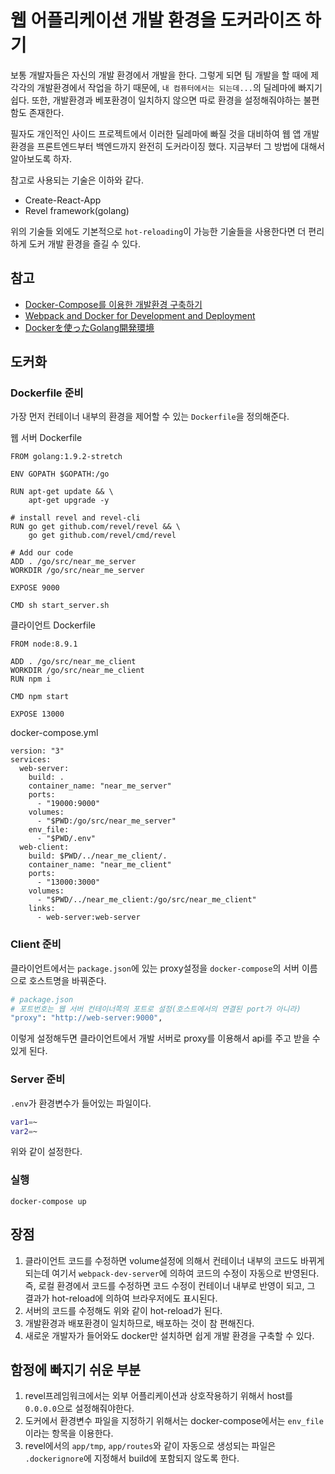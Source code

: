 # 웹 어플리케이션 개발 환경을 도커라이즈 하기

보통 개발자들은 자신의 개발 환경에서 개발을 한다. 그렇게 되면 팀 개발을 할 때에 제각각의 개발환경에서 작업을 하기 때문에, `내 컴퓨터에서는 되는데...`의 딜레마에 빠지기 쉽다. 또한, 개발환경과 베포환경이 일치하지 않으면 따로 환경을 설정해줘야하는 불편함도 존재한다.

필자도 개인적인 사이드 프로젝트에서 이러한 딜레마에 빠질 것을 대비하여 웹 앱 개발환경을 프론트엔드부터 백엔드까지 완전히 도커라이징 했다. 지금부터 그 방법에 대해서 알아보도록 하자.

참고로 사용되는 기술은 이하와 같다.

- Create-React-App
- Revel framework(golang)

위의 기술들 외에도 기본적으로 `hot-reloading`이 가능한 기술들을 사용한다면 더 편리하게 도커 개발 환경을 즐길 수 있다.

## 참고

- [Docker-Compose를 이용한 개발환경 구축하기](http://ggoals.tistory.com/61)
- [Webpack and Docker for Development and Deployment](https://medium.com/@andyccs/webpack-and-docker-for-development-and-deployment-ae0e73243db4)
- [Dockerを使ったGolang開発環境](http://unknownplace.org/archives/golang-development-enviroment-with-docker.html)

## 도커화

### Dockerfile 준비

가장 먼저 컨테이너 내부의 환경을 제어할 수 있는 `Dockerfile`을 정의해준다.

웹 서버 Dockerfile

```
FROM golang:1.9.2-stretch

ENV GOPATH $GOPATH:/go

RUN apt-get update && \
    apt-get upgrade -y

# install revel and revel-cli
RUN go get github.com/revel/revel && \
    go get github.com/revel/cmd/revel

# Add our code
ADD . /go/src/near_me_server
WORKDIR /go/src/near_me_server

EXPOSE 9000

CMD sh start_server.sh
```

클라이언트 Dockerfile

```
FROM node:8.9.1

ADD . /go/src/near_me_client
WORKDIR /go/src/near_me_client
RUN npm i

CMD npm start

EXPOSE 13000
```

docker-compose.yml

```
version: "3"
services:
  web-server:
    build: .
    container_name: "near_me_server"
    ports:
      - "19000:9000"
    volumes:
      - "$PWD:/go/src/near_me_server"
    env_file:
      - "$PWD/.env"
  web-client:
    build: $PWD/../near_me_client/.
    container_name: "near_me_client"
    ports:
      - "13000:3000"
    volumes:
      - "$PWD/../near_me_client:/go/src/near_me_client"
    links:
      - web-server:web-server
```

### Client 준비

클라이언트에서는 `package.json`에 있는 proxy설정을 `docker-compose`의 서버 이름으로 호스트명을 바꿔준다.

```sh
# package.json
# 포트번호는 웹 서버 컨테이너쪽의 포트로 설정(호스트에서의 연결된 port가 아니라)
"proxy": "http://web-server:9000",
```

이렇게 설정해두면 클라이언트에서 개발 서버로 proxy를 이용해서 api를 주고 받을 수 있게 된다.

### Server 준비

`.env`가 환경변수가 들어있는 파일이다.

```sh
var1=~
var2=~
```

위와 같이 설정한다.

### 실행

```
docker-compose up
```

## 장점

1. 클라이언트 코드를 수정하면 volume설정에 의해서 컨테이너 내부의 코드도 바뀌게 되는데 여기서 `webpack-dev-server`에 의하여 코드의 수정이 자동으로 반영된다. 즉, 로컬 환경에서 코드를 수정하면 코드 수정이 컨테이너 내부로 반영이 되고, 그 결과가 hot-reload에 의하여 브라우저에도 표시된다.
2. 서버의 코드를 수정해도 위와 같이 hot-reload가 된다.
3. 개발환경과 배포환경이 일치하므로, 배포하는 것이 참 편해진다.
4. 새로운 개발자가 들어와도 docker만 설치하면 쉽게 개발 환경을 구축할 수 있다.

## 함정에 빠지기 쉬운 부분

1. revel프레임워크에서는 외부 어플리케이션과 상호작용하기 위해서 host를 `0.0.0.0`으로 설정해줘야한다.
2. 도커에서 환경변수 파일을 지정하기 위해서는 docker-compose에서는 `env_file`이라는 항목을 이용한다.
3. revel에서의 `app/tmp`, `app/routes`와 같이 자동으로 생성되는 파일은 `.dockerignore`에 지정해서 build에 포함되지 않도록 한다.

